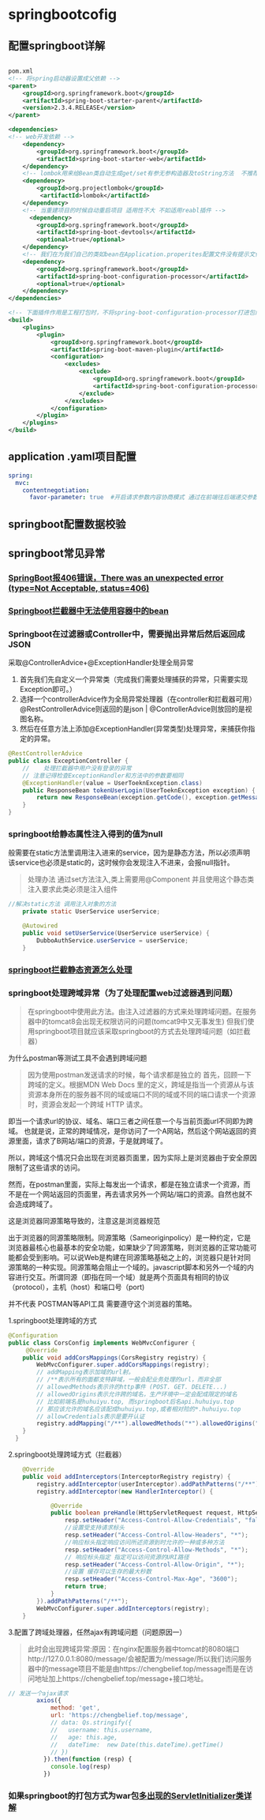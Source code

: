 # springbootcofig

## 配置springboot详解

``` xml

pom.xml
<!-- 将spring启动器设置成父依赖 -->
<parent>
	<groupId>org.springframework.boot</groupId>
	<artifactId>spring-boot-starter-parent</artifactId>
	<version>2.3.4.RELEASE</version>
</parent>

<dependencies>
<!-- web开发依赖 -->
	<dependency>
		<groupId>org.springframework.boot</groupId>
		<artifactId>spring-boot-starter-web</artifactId>
	</dependency>
	<!-- lombok用来给Bean类自动生成get/set有参无参构造器及toString方法  不推荐使用 需要额外安装插件并且可能有安全问题-->
	<dependency>
     	<groupId>org.projectlombok</groupId>
    	 <artifactId>lombok</artifactId>
	</dependency>
	<!-- 当重建项目的时候自动重启项目 适用性不大 不如适用reabl插件 -->
	  <dependency>
        <groupId>org.springframework.boot</groupId>
        <artifactId>spring-boot-devtools</artifactId>
        <optional>true</optional>
    </dependency>
	<!-- 我们在为我们自己的类如bean在Application.properites配置文件没有提示文件我们可以添加此依赖。然后重新运行便会有提示注意 -->
	<dependency>
    	<groupId>org.springframework.boot</groupId>
    	<artifactId>spring-boot-configuration-processor</artifactId>
    	<optional>true</optional>
	</dependency>
</dependencies>

<!-- 下面插件作用是工程打包时，不将spring-boot-configuration-processor打进包内，让其只在编码的时候有用 这样能够大大减少mavne打包后的程序-->
<build>
    <plugins>
        <plugin>
            <groupId>org.springframework.boot</groupId>
            <artifactId>spring-boot-maven-plugin</artifactId>
            <configuration>
                <excludes>
                    <exclude>
                        <groupId>org.springframework.boot</groupId>
                        <artifactId>spring-boot-configuration-processor</artifactId>
                    </exclude>
                </excludes>
            </configuration>
        </plugin>
    </plugins>
</build>
```

## application .yaml项目配置

``` yaml
spring:
  mvc:
    contentnegotiation:
      favor-parameter: true  #开启请求参数内容协商模式 通过在前端往后端递交参数的时候添加format属性 值一般为json或xml 这样能向服务端告诉前端需要返回什么数据。
```

## springboot配置数据校验


## springboot常见异常

### [SpringBoot报406错误，There was an unexpected error (type=Not Acceptable, status=406)](https://blog.csdn.net/qq_39530572/article/details/123087284)

### [Springboot拦截器中无法使用容器中的bean](https://blog.csdn.net/yuyu1067/article/details/110194983)

### Springboot在过滤器或Controller中，需要抛出异常后然后返回成JSON

采取@ControllerAdvice+@ExceptionHandler处理全局异常

1. 首先我们先自定义一个异常类（完成我们需要处理捕获的异常，只需要实现Exception即可。）
2. 选择一个controllerAdvice作为全局异常处理器（在controller和拦截器可用）@RestControllerAdvice则返回的是json | @ControllerAdvice则放回的是视图名称。
3. 然后在任意方法上添加@ExceptionHandler(异常类型)处理异常，来捕获你指定的异常。

```java
@RestControllerAdvice
public class ExceptionController {
    //    处理拦截器中用户没有登录的异常
    // 注意记得检查ExceptionHandler和方法中的参数要相同
    @ExceptionHandler(value = UserToeknException.class)
    public ResponseBean tokenUserLogin(UserToeknException exception) {
        return new ResponseBean(exception.getCode(), exception.getMessage(), exception.getSuccess(), exception.getToekn());
    }
}
```

### springboot给静态属性注入得到的值为null

般需要在static方法里调用注入进来的service，因为是静态方法，所以必须声明该service也必须是static的，这时候你会发现注入不进来，会报null指针。
>处理办法
通过set方法注入,类上需要用@Component
并且使用这个静态类注入要求此类必须是注入组件

``` java
//解决static方法 调用注入对象的方法
    private static UserService userService;

    @Autowired
    public void setUserService(UserService userService) {
        DubboAuthService.userService = userService;
    }
```

### [springboot拦截静态资源怎么处理](https://blog.csdn.net/weixin_44115555/article/details/94215581)

### springboot处理跨域异常（为了处理配置web过滤器遇到问题）

>在springboot中使用此方法。由注入过滤器的方式来处理跨域问题。在服务器中的tomcat8会出现无权限访问的问题(tomcat9中又无事发生) 但我们使用springboot项目就应该采取springboot的方式去处理跨域问题（如拦截器）

为什么postman等测试工具不会遇到跨域问题
>因为使用postman发送请求的时候，每个请求都是独立的
首先，回顾一下跨域的定义。根据MDN Web Docs 里的定义，跨域是指当一个资源从与该资源本身所在的服务器不同的域或端口不同的域或不同的端口请求一个资源时，资源会发起一个跨域 HTTP 请求。

即当一个请求url的协议、域名、端口三者之间任意一个与当前页面url不同即为跨域。
也就是说，正常的跨域情况，是你访问了一个A网站，然后这个网站返回的资源里面，请求了B网站/端口的资源，于是就跨域了。

所以，跨域这个情况只会出现在浏览器页面里，因为实际上是浏览器由于安全原因限制了这些请求的访问。

然而，在postman里面，实际上每发出一个请求，都是在独立请求一个资源，而不是在一个网站返回的页面里，再去请求另外一个网站/端口的资源。自然也就不会造成跨域了。

这是浏览器同源策略导致的，注意这是浏览器规范

出于浏览器的同源策略限制。同源策略（Sameoriginpolicy）是一种约定，它是浏览器最核心也最基本的安全功能，如果缺少了同源策略，则浏览器的正常功能可能都会受到影响。可以说Web是构建在同源策略基础之上的，浏览器只是针对同源策略的一种实现。同源策略会阻止一个域的。javascript脚本和另外一个域的内容进行交互。所谓同源（即指在同一个域）就是两个页面具有相同的协议（protocol），主机（host）和端口号（port)

并不代表 POSTMAN等API工具 需要遵守这个浏览器的策略。

1.springboot处理跨域的方式

``` java
@Configuration
public class CorsConfig implements WebMvcConfigurer {
     @Override
    public void addCorsMappings(CorsRegistry registry) {
        WebMvcConfigurer.super.addCorsMappings(registry);
        // addMapping表示加域的url射。
        // /**表示所有的面都支特辟域，一般会配业务处理的url，而非全部
        // allowedMethods表示许的http事件 (POST. GET. DELETE...)
        // allowedOrigins表示允许跨的域名，生产环境中一定会配成限定的域名
        // 比如前端名是huhuiyu.top, 而springboot后名api.huhuiyu.top
        // 那应该允许的域名应该配成huhuiyu.top,或者相对险的*.huhuiyu.top
        // allowCredentials表示是要开认证
        registry.addMapping("/**").allowedMethods("*").allowedOrigins("*").allowCredentials(false);
    }
  }   
```

2.springboot处理跨域方式（拦截器）

```java
    @Override
    public void addInterceptors(InterceptorRegistry registry) {
        registry.addInterceptor(userInterceptor).addPathPatterns("/**").excludePathPatterns("/", "/user/auth/login", "/user/auth/reg", "/tool/sendUserEmailCode", "/user/auth/findPwdByEmail", "/user/auth/findPwdByPhone");
        registry.addInterceptor(new HandlerInterceptor() {

            @Override
            public boolean preHandle(HttpServletRequest request, HttpServletResponse resp, Object handler) throws Exception {
                resp.setHeader("Access-Control-Allow-Credentials", "false");
                //设置受支持请求标头
                resp.setHeader("Access-Control-Allow-Headers", "*");
                //响应标头指定响应访问所述资源到时允许的一种或多种方法
                resp.setHeader("Access-Control-Allow-Methods", "*");
                // 响应标头指定 指定可以访问资源的URI路径
                resp.setHeader("Access-Control-Allow-Origin", "*");
                //设置 缓存可以生存的最大秒数
                resp.setHeader("Access-Control-Max-Age", "3600");
                return true;
            }
        }).addPathPatterns("/**");
        WebMvcConfigurer.super.addInterceptors(registry);
    }
```

3.配置了跨域处理器，任然ajax有跨域问题（问题原因一）

>此时会出现跨域异常:原因：在nginx配置服务器中tomcat的8080端口http://127.0.0.1:8080/message/会被配置为/message/所以我们访问服务器中的message项目不能是由https://chengbelief.top/message而是在访问地址加上https://chengbelief.top/message+接口地址。

```js
// 发送一个ajax请求
        axios({
            method: 'get',
            url: 'https://chengbelief.top/message',
            // data: Qs.stringify({
            //   username: this.username,
            //   age: this.age,
            //   dateTime:  new Date(this.dateTime).getTime()
            // })
          }).then(function (resp) {
            console.log(resp)
          })
```

### 如果springboot的打包方式为war包[多出现的ServletInitializer类详解](https://blog.csdn.net/qq_43799161/article/details/125315579?spm=1001.2101.3001.6650.9&utm_medium=distribute.pc_relevant.none-task-blog-2%7Edefault%7EBlogCommendFromBaidu%7ERate-9-125315579-blog-118605060.pc_relevant_multi_platform_whitelistv4&depth_1-utm_source=distribute.pc_relevant.none-task-blog-2%7Edefault%7EBlogCommendFromBaidu%7ERate-9-125315579-blog-118605060.pc_relevant_multi_platform_whitelistv4&utm_relevant_index=12)